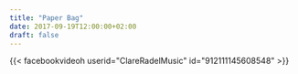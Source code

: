 ```yaml
---
title: "Paper Bag"
date: 2017-09-19T12:00:00+02:00
draft: false
---
```


{{< facebookvideoh userid="ClareRadelMusic" id="912111145608548" >}}